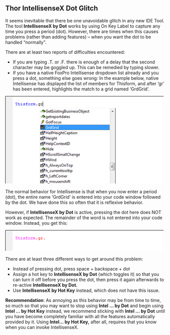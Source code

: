 ## Thor IntellisenseX Dot Glitch
It seems inevitable that there be one unavoidable glitch in any new IDE Tool.  
The tool **IntellisenseX by Dot** works by using On Key Label to capture any time you press a period (dot). However, there are times when this causes problems (rather than adding features) – when you want the dot to be handled “normally”.  

There are at least two reports of difficulties encountered:  

* If you are typing .T. or .F. there is enough of a delay that the second character may be goggled up. This can be remedied by typing slower.
* If you have a native FoxPro Intellisense dropdown list already and you press a dot, something else goes wrong:
In the example below, native Intellisense has displayed the list of members for Thisform, and after ‘gr’ has been entered, highlights the match to a grid named ‘GrdGrid’.

![](images/thor_intellisense_dot_glitch_image_2.png)

The normal behavior for Intellisense is that when you now enter a period (dot), the entire name ‘GrdGrid’ is entered into your code window followed by the dot. We have done this so often that it is reflexive behavior.

However, if **IntellisenseX by Dot** is active, pressing the dot here does NOT work as expected. The remainder of the word is not entered into your code window. Instead, you get this:

![](images/thor_intellisense_dot_glitch_image_4.png)

There are at least three different ways to get around this problem:

* Instead of pressing dot, press space + backspace + dot  
* Assign a hot key to **IntellisenseX by Dot** (which toggles it) so that you can turn it off before you press the dot, then press it again afterwards to re-active
**IntellisenseX by Dot.** 
* Use **IntellisenseX by Hot Key** instead, which does not have this issue.  
 
**Recommendation**: As annoying as this behavior may be from time to time, so much so that you may want to stop using **Intel … by Dot**
and begin using **Intel … by Hot Key** instead, we recommend sticking with
**Intel … by Dot** until you have become completely familiar with all the features automatically provided by it. Using
**Intel… by Hot Key,** after all, requires that you know when you can invoke IntellisenseX.

